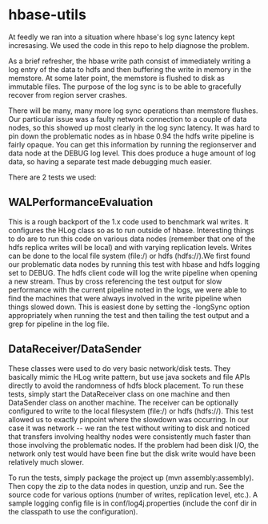# hbase-utils
At feedly we ran into a situation where hbase's log sync latency kept incresasing. We used the code in this repo to help diagnose the problem.

As a brief refresher, the hbase write path consist of immediately writing a log entry of the data to hdfs and then buffering the write in 
memory in the memstore. At some later point, the memstore is flushed to disk as immutable files. The purpose of the log sync is to be able to
gracefully recover from region server crashes.

There will be many, many more log sync operations than memstore flushes. Our particular issue was a faulty network connection to a couple of
data nodes, so this showed up most clearly in the log sync latency. It was hard to pin down the problematic nodes as in hbase 0.94 the hdfs
write pipeline is fairly opaque. You can get this information by running the regionserver and data node at the DEBUG log level. This does
produce a huge amount of log data, so having a separate test made debugging much easier. 

There are 2 tests we used:
## WALPerformanceEvaluation
This is a rough backport of the 1.x code used to benchmark wal writes. It configures the HLog class so as to run outside of hbase. 
Interesting things to do are to run this code on various data nodes (remember that one of the hdfs replica writes will be local) and with
varying replication levels. Writes can be done to the local file system (file:/) or hdfs (hdfs://).We first found our problematic data nodes
by running this test with hbase and hdfs logging set to DEBUG. The hdfs client code will log the write pipeline when opening a new stream. 
Thus by cross referencing the test output for slow performance with the current pipeline noted in the logs, we were able to find the
machines that were always involved in the write pipeline when things slowed down. This is easiest done by setting the -longSync option
appropriately when running the test and then tailing the test output and a grep for pipeline in the log file.

## DataReceiver/DataSender
These classes were used to do very basic network/disk tests. They basically mimic the HLog write pattern, but use java sockets and file APIs
directly to avoid the randomness of hdfs block placement. To run these tests, simply start the DataReceiver class on one machine and then 
DataSender class on another machine. The receiver can be optionally configured to write to the local filesystem (file:/) or hdfs (hdfs://).
This test allowed us to exactly pinpoint where the slowdown was occurring. In our case it was network -- we ran the test without writing to 
disk and noticed that transfers involving healthy nodes were consistently much faster than those involving the problematic nodes. If the 
problem had been disk I/O, the network only test would have been fine but the disk write would have been relatively much slower. 


To run the tests, simply package the project up (mvn assembly:assembly). Then copy the zip to the data nodes in question, unzip and run. 
See the source code for various options (number of writes, replication level, etc.). A sample logging config file is in 
conf/log4j.properties (include the conf dir in the classpath to use the configuration).